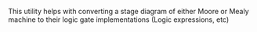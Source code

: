 This utility helps with converting a stage diagram of either Moore or Mealy machine to their logic gate implementations (Logic expressions, etc)
